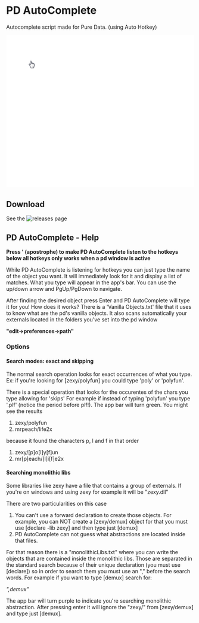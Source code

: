 # PD AutoComplete
Autocomplete script made for Pure Data. (using Auto Hotkey)

![gif demo](https://github.com/HenriAugusto/PD-AutoComplete/blob/master/demo%20images/PD%20AutoCOmplete%20demo.gif)

## Download

See the ![releases page](https://github.com/HenriAugusto/PD-AutoComplete/releases)

## PD AutoComplete - Help

**Press ' (apostrophe) to make PD AutoComplete listen to the hotkeys below
all hotkeys only works when a pd window is active**

While PD AutoComplete is listening for hotkeys you can just type the name of the object you want. It will immediately look for it and display a list of matches. 
What you type will appear in the app's bar. You can use the up/down arrow and PgUp/PgDown to navigate. 

After finding the desired object press Enter and PD AutoComplete will type it for you!
How does it works? There is a 'Vanilla Objects.txt' file that it uses to know what are the pd's vanilla objects. It also scans automatically your externals located in the folders you've set into the pd window

**"edit->preferences->path"**

### Options

#### Search modes: exact and skipping

The normal search operation looks for exact occurrences of what you type. Ex: if you're looking for [zexy/polyfun] you could type 'poly' or 'polyfun'.

There is a special operation that looks for the occurentes of the chars you type allowing for 'skips'
For example if instead of typing 'polyfun' you type '.plf' (notice the period before plf!). The app bar will turn green. You might see the results

1. zexy/polyfun
2. mrpeach/life2x

because it found the characters p, l and f in that order

1. zexy/[p]o[l]y[f]un
2. mr[p]each/[l]i[f]e2x

#### Searching monolithic libs

Some libraries like zexy have a file that contains a group of externals. If you're on windows and using zexy for example it will be "zexy.dll"

There are two particularities on this case

1. You can't use a forward declaration to create those objects. For example, you can NOT create a [zexy/demux] object
for that you must use [declare -lib zexy] and then type just [demux]
2. PD AutoComplete can not guess what abstractions are located inside that files.

For that reason there is a "monolithicLibs.txt" where you can write the objects that are contained inside the monolithic libs.
Those are separated in the standard search because of their unique declaration (you must use [declare]) so in order to search them you
must use an "," before the search words. For example if you want to type [demux] search for:

*",demux"*

The app bar will turn purple to indicate you're searching monolithic abstraction. After pressing enter it will ignore the "zexy/" from [zexy/demux] and type just [demux].
